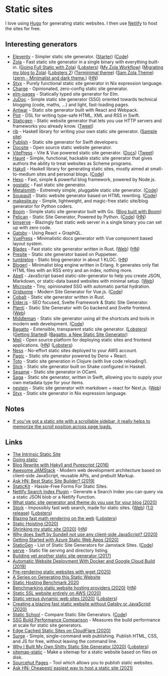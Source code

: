 # Static sites

I love using [Hugo](hugo.md) for generating static websites. I then use [Netlify](https://www.netlify.com/) to host the sites for free.

## Interesting generators

- [Eleventy](https://www.11ty.dev/) - Simpler static site generator. ([Starter](https://eleventail.netlify.com/)) ([Code](https://github.com/11ty/eleventy))
- [Zola](https://github.com/getzola/zola) - Fast static site generator in a single binary with everything built-in. ([Going Full Static with Zola](https://figbert.com/posts/going-full-static/)) ([Lobsters](https://lobste.rs/s/vqvzm9/going_full_static_with_zola)) ([My Zola Workflow](https://0xc45.com/blog/my-zola-workflow/)) ([Migrating my blog to Zola](https://mrkaran.dev/posts/migrating-to-zola/)) ([Lobsters 2](https://lobste.rs/s/byh0mf/migrating_my_blog_zola)) ([Terminimal theme](https://github.com/pawroman/zola-theme-terminimal/)) ([Sam Zola Theme](https://github.com/janbaudisch/zola-sam)) ([zerm - Minimalist and dark theme.](https://github.com/ejmg/zerm)) ([HN](https://news.ycombinator.com/item?id=26357389))
- [Styx](https://styx-static.github.io/styx-site/) - Purely functional static site generator in Nix expression language.
- [Charge](https://github.com/brandonweiss/charge) - Opinionated, zero-config static site generator.
- [elm-pages](https://github.com/dillonkearns/elm-pages) - Statically typed site generator for Elm.
- [JuDoc](https://github.com/tlienart/JuDoc.jl) - Simple static site generator (SSG) oriented towards technical blogging (code, maths, ...) and light, fast-loading pages.
- [Antwar](https://github.com/antwarjs/antwar) - Static site generator built with React and Webpack.
- [Plot](https://github.com/JohnSundell/Plot) - DSL for writing type-safe HTML, XML and RSS in Swift.
- [Staticgen](https://github.com/tj/staticgen) - Static website generator that lets you use HTTP servers and frameworks you already know. ([Tweet](https://twitter.com/tjholowaychuk/status/1303655839341907969))
- [rib](https://github.com/srid/rib) - Haskell library for writing your own static site generator. ([Sample site](https://github.com/srid/rib-sample))
- [Publish](https://github.com/JohnSundell/Publish) - Static site generator for Swift developers.
- [Docsite](https://github.com/txd-team/docsite) - Open source static website generator.
- [VitePress](https://github.com/vuejs/vitepress) - Vite & Vue powered static site generator. ([Docs](https://vitepress.vuejs.org/)) ([Tweet](https://twitter.com/youyuxi/status/1334722653186371586))
- [Haunt](https://dthompson.us/projects/haunt.html) - Simple, functional, hackable static site generator that gives authors the ability to treat websites as Scheme programs.
- [Hakyll](https://jaspervdj.be/hakyll/) - Haskell library for generating static sites, mostly aimed at small-to-medium sites and personal blogs. ([Code](https://github.com/jaspervdj/hakyll))
- [Hexo](https://github.com/hexojs/hexo) - Fast, simple & powerful blog framework, powered by Node.js.
- [gostatic](https://github.com/piranha/gostatic) - Fast static site generator.
- [Metalsmith](https://metalsmith.io/) - Extremely simple, pluggable static site generator. ([Code](https://github.com/segmentio/metalsmith))
- [Soupault](https://soupault.neocities.org/) - Static website generator based on HTML rewriting. ([Code](https://github.com/dmbaturin/soupault/))
- [makesite.py](https://github.com/sunainapai/makesite) - Simple, lightweight, and magic-free static site/blog generator for Python coders.
- [Boom](https://github.com/RadhiFadlillah/boom) - Simple static site generator built with Go. ([Blog built with Boom](https://github.com/RadhiFadlillah/blog))
- [Pelican](https://blog.getpelican.com/) - Static Site Generator, Powered by Python. ([Code](https://github.com/getpelican/pelican)) ([HN](https://news.ycombinator.com/item?id=24661299))
- [binserve](https://github.com/mufeedvh/binserve) - Blazingly fast static web server in a single binary you can set up with zero code.
- [Gatsby](https://github.com/gatsbyjs/gatsby) - Using React + GraphQL.
- [VuePress](https://github.com/vuejs/vuepress) - Minimalistic docs generator with Vue component based layout system.
- [Blades](https://github.com/grego/blades) - Fast static site generator written in Rust. ([Web](https://www.getblades.org/)) ([HN](https://news.ycombinator.com/item?id=24760528))
- [Presite](https://github.com/egoist/presite) - Static site generator based on Puppeteer.
- [tumblelog](https://github.com/john-bokma/tumblelog) - Static blog generator in about 1 KLOC. ([HN](https://news.ycombinator.com/item?id=24811499))
- [Blogerl](https://github.com/ferd/blogerl) - Minimalist blog engine written in Erlang. It generates only flat HTML files with an RSS entry and an index, nothing more.
- [Abell](https://github.com/abelljs/abell) - JavaScript based static-site-generator to help you create JSON, Markdown, or static-data based websites with minimal setup. ([Web](https://abelljs.org/))
- [Microsite](https://github.com/natemoo-re/microsite) - Tiny, opinionated SSG with automatic partial hydration.
- [Gridsome](https://gridsome.org/) - Modern Site Generator for Vue.js. ([Code](https://github.com/gridsome/gridsome))
- [Cobalt](https://github.com/cobalt-org/cobalt.rs) - Static site generator written in Rust.
- [Elder.js](https://github.com/Elderjs/elderjs) - SEO focused, Svelte Framework & Static Site Generator.
- [Plenti](https://github.com/plentico/plenti) - Static Site Generator with Go backend and Svelte frontend. ([Web](https://plenti.co/))
- [Middleman](https://middlemanapp.com/) - Static site generator using all the shortcuts and tools in modern web development. ([Code](https://github.com/middleman/middleman))
- [Bagatto](https://sr.ht/~subsetpark/bagatto/) - Extensible, transparent static site generator. ([Lobsters](https://lobste.rs/s/7ibntu/bagatto_extensible_transparent_static)) ([Getting Started](https://bagatto.co/guides/getting-started-with-bagatto.html)) ([Bagatto, a New Static Site Generator](https://blog.zdsmith.com/posts/bagatto-a-new-static-site-generator.html))
- [Meli](https://github.com/getmeli/meli) - Open source platform for deploying static sites and frontend applications. ([HN](https://news.ycombinator.com/item?id=25387157)) ([Lobsters](https://lobste.rs/s/sut9hu/meli_netlify_like_platform_for_deploying))
- [Ness](https://github.com/nessjs/ness) - No-effort static sites deployed to your AWS account.
- [Pagic](https://github.com/xcatliu/pagic) - Static site generator powered by Deno + React.
- [Toto](https://github.com/metasoarous/toto) - Static site generation in Clojure (with live code reloading!).
- [Slick](https://github.com/ChrisPenner/Slick) - Static site generator built on Shake configured in Haskell.
- [Sesame](https://github.com/patricoferris/sesame) - Static site generator in OCaml.
- [Saga](https://github.com/loopwerk/Saga) - Static site generator, written in Swift, allowing you to supply your own metadata type for your items.
- [nextein](https://github.com/elmasse/nextein) - Static site generator with markdown + react for Next.js. ([Web](https://nextein.elmasse.io/))
- [Styx](https://github.com/styx-static/styx) - Static site generator in Nix expression language.

## Notes

- [If you've got a static site with a scrollable sidebar, it really helps to memorize the scroll position across page loads.](https://twitter.com/hakimel/status/1262337065670316033)

## Links

- [The Intrinsic Static Site](https://brandur.org/aws-intrinsic-static)
- [Going static](https://brandur.org/fragments/going-static)
- [Blog Rewrite with Hakyll and Purescript (2016)](https://blog.jle.im/entry/blog-rewrite-with-hakyll-and-purescript.html)
- [Awesome JAMStack](https://github.com/automata/awesome-jamstack) - Modern web development architecture based on client-side JavaScript, reusable APIs, and prebuilt Markup.
- [Ask HN: Best Static Site Builder? (2019)](https://news.ycombinator.com/item?id=21616149)
- [StaticKit](https://statickit.com/) - Hassle-Free Forms For Static Sites.
- [Netlify Search Index Plugin](https://github.com/sw-yx/netlify-plugin-search-index) - Generate a Search Index you can query via a static JSON blob or a Netlify Function.
- [What static site generator and theme do you use for your blog (2020)](https://lobste.rs/s/h491m8/what_static_site_generator_theme_do_you)
- [Stork](https://github.com/jameslittle230/stork) - Impossibly fast web search, made for static sites. ([Web](https://stork-search.net/)) ([1.0 release](https://jameslittle.me/blog/2020/one-year-of-stork/)) ([Lobsters](https://lobste.rs/s/fagsxa/stork_turns_one_building_search_tool_for))
- [Blazing fast math rendering on the web](http://bollu.github.io/#blazing-fast-math-rendering-on-the-web) ([Lobsters](https://lobste.rs/s/bhykd6/blazing_fast_math_rendering_on_web))
- [Static Hoisting (2020)](https://rauchg.com/2020/static-hoisting)
- [Shrinking my static site (2020)](https://hampton.pw/posts/shrinking-this-sites-docker-image/) ([HN](https://news.ycombinator.com/item?id=23058289))
- [Why does Swift by Sundell not use any client-side JavaScript? (2020)](https://www.swiftbysundell.com/special/javascript-free/)
- [Getting Started with Azure Static Web Apps (2020)](https://blog.codewithdan.com/getting-started-with-azure-static-web-apps/)
- [StaticGen](https://www.staticgen.com/) - List of Static Site Generators for Jamstack Sites. ([Code](https://github.com/netlify/staticgen))
- [serve](https://github.com/vercel/serve) - Static file serving and directory listing.
- [Building yet another static site generator (2017)](https://h3rald.com/articles/hastysite/)
- [​​Automatic Website Deployment With Docker and Google Cloud Build (2019)](https://blog.theincredibleholk.org/blog/2019/10/13/automatic-website-deployment-with-docker-and-google-cloud-build/)
- [Pre-rendering static websites with wget (2020)](https://apex.sh/blog/post/pre-render-wget/)
- [A Series on Generating this Static Website](https://soap.coffee/~lthms/cleopatra.html)
- [Static Hosting Benchmark 2020](https://www.pierbover.com/posts/static-hosting-benchmark-2020/)
- [Benchmarking static website hosting providers (2020)](https://www.savjee.be/2020/05/benchmarking-static-website-hosting-providers/) ([HN](https://news.ycombinator.com/item?id=24683403))
- [Static SSL website entirely on AWS (2020)](https://mathieuhendey.com/2020/10/static-ssl-website-entirely-on-aws/)
- [Static versus dynamic web sites (2020)](http://john.ankarstrom.se/html2/) ([Lobsters](https://lobste.rs/s/okyfet/static_versus_dynamic_web_sites))
- [Creating a blazing fast static website without Gatsby or JavaScript (2020)](https://bennetthardwick.com/blog/creating-a-blazingly-fast-blog-without-js-or-gatsby/)
- [Static School](https://staticschool.com/) - Compare Static Site Generators. ([Code](https://github.com/errata-ai/static-school))
- [SSG Build Performance Comparison](https://github.com/seancdavis/ssg-build-performance-tests) - Measures the build performance at scale for static site generators.
- [Edge Cached Static Sites on CloudFlare (2020)](https://hugotunius.se/2020/01/01/edge-cached-static-sites-on-cloudflare.html)
- [Surge](https://surge.sh/) - Simple, single-command web publishing. Publish HTML, CSS, and JS for free, without leaving the command line.
- [Why I Built My Own Shitty Static Site Generator (2020)](https://erikwinter.nl/articles/2020/why-i-built-my-own-shitty-static-site-generator/) ([Lobsters](https://lobste.rs/s/uacznf/why_i_built_my_own_shitty_static_site))
- [sitemap-static](https://github.com/tmcw/sitemap-static) - Make a sitemap for a static website based on files on disk.
- [Sourcehut Pages](https://srht.site/) - Tool which allows you to publish static websites.
- [Ask HN: Cheapest/ easiest way to host a static site (2021)](https://news.ycombinator.com/item?id=26594242)
